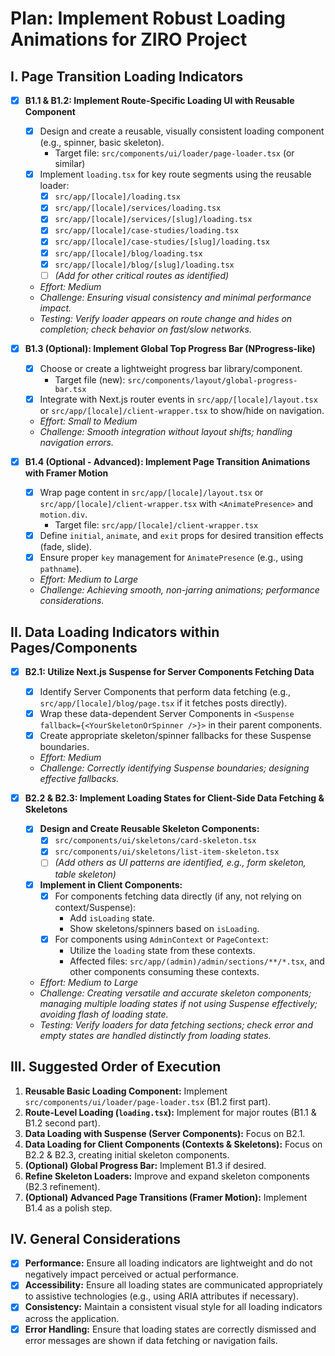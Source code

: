 # Plan: Implement Robust Loading Animations for ZIRO Project

## I. Page Transition Loading Indicators
- [x] **B1.1 & B1.2: Implement Route-Specific Loading UI with Reusable Component**
    - [x] Design and create a reusable, visually consistent loading component (e.g., spinner, basic skeleton).
        - Target file: `src/components/ui/loader/page-loader.tsx` (or similar)
    - [x] Implement `loading.tsx` for key route segments using the reusable loader:
        - [x] `src/app/[locale]/loading.tsx`
        - [x] `src/app/[locale]/services/loading.tsx`
        - [x] `src/app/[locale]/services/[slug]/loading.tsx`
        - [x] `src/app/[locale]/case-studies/loading.tsx`
        - [x] `src/app/[locale]/case-studies/[slug]/loading.tsx`
        - [x] `src/app/[locale]/blog/loading.tsx`
        - [x] `src/app/[locale]/blog/[slug]/loading.tsx`
        - [ ] *(Add for other critical routes as identified)*
    - *Effort: Medium*
    - *Challenge: Ensuring visual consistency and minimal performance impact.*
    - *Testing: Verify loader appears on route change and hides on completion; check behavior on fast/slow networks.*

- [x] **B1.3 (Optional): Implement Global Top Progress Bar (NProgress-like)**
    - [x] Choose or create a lightweight progress bar library/component.
        - Target file (new): `src/components/layout/global-progress-bar.tsx`
    - [x] Integrate with Next.js router events in `src/app/[locale]/layout.tsx` or `src/app/[locale]/client-wrapper.tsx` to show/hide on navigation.
    - *Effort: Small to Medium*
    - *Challenge: Smooth integration without layout shifts; handling navigation errors.*

- [x] **B1.4 (Optional - Advanced): Implement Page Transition Animations with Framer Motion**
    - [x] Wrap page content in `src/app/[locale]/layout.tsx` or `src/app/[locale]/client-wrapper.tsx` with `<AnimatePresence>` and `motion.div`.
        - Target file: `src/app/[locale]/client-wrapper.tsx`
    - [x] Define `initial`, `animate`, and `exit` props for desired transition effects (fade, slide).
    - [x] Ensure proper `key` management for `AnimatePresence` (e.g., using `pathname`).
    - *Effort: Medium to Large*
    - *Challenge: Achieving smooth, non-jarring animations; performance considerations.*

## II. Data Loading Indicators within Pages/Components
- [x] **B2.1: Utilize Next.js Suspense for Server Components Fetching Data**
    - [x] Identify Server Components that perform data fetching (e.g., `src/app/[locale]/blog/page.tsx` if it fetches posts directly).
    - [x] Wrap these data-dependent Server Components in `<Suspense fallback={<YourSkeletonOrSpinner />}>` in their parent components.
    - [x] Create appropriate skeleton/spinner fallbacks for these Suspense boundaries.
    - *Effort: Medium*
    - *Challenge: Correctly identifying Suspense boundaries; designing effective fallbacks.*

- [x] **B2.2 & B2.3: Implement Loading States for Client-Side Data Fetching & Skeletons**
    - [x] **Design and Create Reusable Skeleton Components:**
        - [x] `src/components/ui/skeletons/card-skeleton.tsx`
        - [x] `src/components/ui/skeletons/list-item-skeleton.tsx`
        - [ ] *(Add others as UI patterns are identified, e.g., form skeleton, table skeleton)*
    - [x] **Implement in Client Components:**
        - [x] For components fetching data directly (if any, not relying on context/Suspense):
            - Add `isLoading` state.
            - Show skeletons/spinners based on `isLoading`.
        - [x] For components using `AdminContext` or `PageContext`:
            - Utilize the `loading` state from these contexts.
            - Affected files: `src/app/(admin)/admin/sections/**/*.tsx`, and other components consuming these contexts.
    - *Effort: Medium to Large*
    - *Challenge: Creating versatile and accurate skeleton components; managing multiple loading states if not using Suspense effectively; avoiding flash of loading state.*
    - *Testing: Verify loaders for data fetching sections; check error and empty states are handled distinctly from loading states.*

## III. Suggested Order of Execution

1.  **Reusable Basic Loading Component:** Implement `src/components/ui/loader/page-loader.tsx` (B1.2 first part).
2.  **Route-Level Loading (`loading.tsx`):** Implement for major routes (B1.1 & B1.2 second part).
3.  **Data Loading with Suspense (Server Components):** Focus on B2.1.
4.  **Data Loading for Client Components (Contexts & Skeletons):** Focus on B2.2 & B2.3, creating initial skeleton components.
5.  **(Optional) Global Progress Bar:** Implement B1.3 if desired.
6.  **Refine Skeleton Loaders:** Improve and expand skeleton components (B2.3 refinement).
7.  **(Optional) Advanced Page Transitions (Framer Motion):** Implement B1.4 as a polish step.

## IV. General Considerations
- [x] **Performance:** Ensure all loading indicators are lightweight and do not negatively impact perceived or actual performance.
- [x] **Accessibility:** Ensure all loading states are communicated appropriately to assistive technologies (e.g., using ARIA attributes if necessary).
- [x] **Consistency:** Maintain a consistent visual style for all loading indicators across the application.
- [x] **Error Handling:** Ensure that loading states are correctly dismissed and error messages are shown if data fetching or navigation fails.